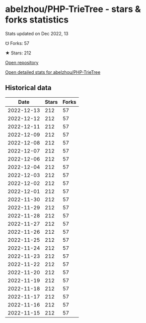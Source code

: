 # abelzhou/PHP-TrieTree - stars & forks statistics

Stats updated on Dec 2022, 13

☋ Forks: 57

★ Stars: 212

[Open repository](https://github.com/abelzhou/PHP-TrieTree)

[Open detailed stats for abelzhou/PHP-TrieTree](https://reviewgithub.com/rep/abelzhou/PHP-TrieTree)

## Historical data
| Date | Stars | Forks |
|------|-------|-------|
| 2022-12-13 | 212 | 57 | 
| 2022-12-12 | 212 | 57 | 
| 2022-12-11 | 212 | 57 | 
| 2022-12-09 | 212 | 57 | 
| 2022-12-08 | 212 | 57 | 
| 2022-12-07 | 212 | 57 | 
| 2022-12-06 | 212 | 57 | 
| 2022-12-04 | 212 | 57 | 
| 2022-12-03 | 212 | 57 | 
| 2022-12-02 | 212 | 57 | 
| 2022-12-01 | 212 | 57 | 
| 2022-11-30 | 212 | 57 | 
| 2022-11-29 | 212 | 57 | 
| 2022-11-28 | 212 | 57 | 
| 2022-11-27 | 212 | 57 | 
| 2022-11-26 | 212 | 57 | 
| 2022-11-25 | 212 | 57 | 
| 2022-11-24 | 212 | 57 | 
| 2022-11-23 | 212 | 57 | 
| 2022-11-22 | 212 | 57 | 
| 2022-11-20 | 212 | 57 | 
| 2022-11-19 | 212 | 57 | 
| 2022-11-18 | 212 | 57 | 
| 2022-11-17 | 212 | 57 | 
| 2022-11-16 | 212 | 57 | 
| 2022-11-15 | 212 | 57 | 

